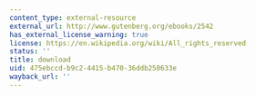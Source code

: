 ```yaml
---
content_type: external-resource
external_url: http://www.gutenberg.org/ebooks/2542
has_external_license_warning: true
license: https://en.wikipedia.org/wiki/All_rights_reserved
status: ''
title: download
uid: 475ebccd-b9c2-4415-b470-36ddb250633e
wayback_url: ''
---
```

